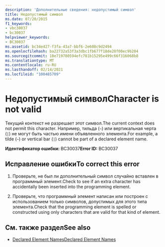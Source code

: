 ```yaml
---
description: 'Дополнительные сведения: недопустимый символ'
title: Недопустимый символ
ms.date: 07/20/2015
f1_keywords:
- vbc30037
- bc30037
helpviewer_keywords:
- BC30037
ms.assetid: bc34e427-f3fa-43a7-bbf6-2e608c9d2494
ms.openlocfilehash: ba22732a53f3a3dbc1fb677f18de28f00ec9b204
ms.sourcegitcommit: 10e719780594efc781b15295e499c66f316068b8
ms.translationtype: MT
ms.contentlocale: ru-RU
ms.lasthandoff: 02/14/2021
ms.locfileid: "100485709"
---
```

# <a name="character-is-not-valid"></a><span data-ttu-id="23d3f-103">Недопустимый символ</span><span class="sxs-lookup"><span data-stu-id="23d3f-103">Character is not valid</span></span>

<span data-ttu-id="23d3f-104">Текущий контекст не разрешает этот символ.</span><span class="sxs-lookup"><span data-stu-id="23d3f-104">The current context does not permit this character.</span></span> <span data-ttu-id="23d3f-105">Например, тильда (`~`) или вертикальная черта (`|`) не могут быть частью имени объявленного элемента.</span><span class="sxs-lookup"><span data-stu-id="23d3f-105">For example, a tilde (`~`) or vertical bar (`|`) cannot be part of a declared element name.</span></span>  
  
 <span data-ttu-id="23d3f-106">**Идентификатор ошибки:** BC30037</span><span class="sxs-lookup"><span data-stu-id="23d3f-106">**Error ID:** BC30037</span></span>  
  
## <a name="to-correct-this-error"></a><span data-ttu-id="23d3f-107">Исправление ошибки</span><span class="sxs-lookup"><span data-stu-id="23d3f-107">To correct this error</span></span>  
  
1. <span data-ttu-id="23d3f-108">Проверьте, не был ли дополнительный символ случайно вставлен в программный элемент.</span><span class="sxs-lookup"><span data-stu-id="23d3f-108">Check to see if an extra character has accidentally been inserted into the programming element.</span></span>  
  
2. <span data-ttu-id="23d3f-109">Проверьте, что программный элемент написан или построен с использованием только символов, допустимых для этого типа элемента.</span><span class="sxs-lookup"><span data-stu-id="23d3f-109">Check that the programming element is spelled or constructed using only characters that are valid for that kind of element.</span></span>  
  
## <a name="see-also"></a><span data-ttu-id="23d3f-110">См. также раздел</span><span class="sxs-lookup"><span data-stu-id="23d3f-110">See also</span></span>

- [<span data-ttu-id="23d3f-111">Declared Element Names</span><span class="sxs-lookup"><span data-stu-id="23d3f-111">Declared Element Names</span></span>](../programming-guide/language-features/declared-elements/declared-element-names.md)
